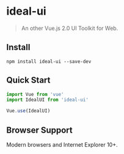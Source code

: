 # ideal-ui
> An other Vue.js 2.0 UI Toolkit for Web.

## Install
```shell
npm install ideal-ui --save-dev
```

## Quick Start
```javascript
import Vue from 'vue'
import IdealUI from 'ideal-ui'

Vue.use(IdealUI)
```

## Browser Support
Modern browsers and Internet Explorer 10+.